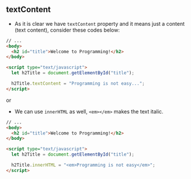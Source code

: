## textContent

- As it is clear we have `textContent` property and it means just a content (text content), consider these codes below:

```html
// ...
<body>
  <h2 id="title">Welcome to Programming!</h2>
</body>

<script type="text/javascript">
  let h2Title = document.getElementById("title");

  h2Title.textContent = "Programming is not easy...";
</script>
```

or

- We can use `innerHTML` as well, `<em></em>` makes the text italic.

```html
// ...
<body>
  <h2 id="title">Welcome to Programming!</h2>
</body>

<script type="text/javascript">
  let h2Title = document.getElementById("title");

  h2Title.innerHTML = "<em>Programming is not easy</em>";
</script>
```

